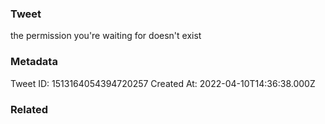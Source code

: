 ### Tweet
the permission you're waiting for doesn't exist

### Metadata
Tweet ID: 1513164054394720257
Created At: 2022-04-10T14:36:38.000Z

### Related

